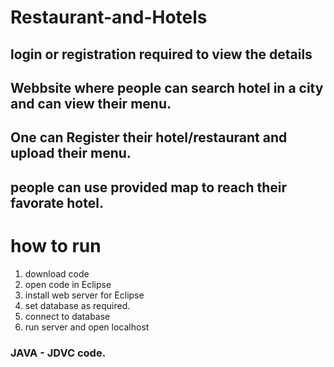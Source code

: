 # Restaurant-and-Hotels
## login or registration required to view the details
## Webbsite where people can search hotel in a city and can view their menu.
## One can Register their hotel/restaurant and upload their menu.  
## people can use provided map to reach their favorate hotel.


# how to run
1. download code
2. open code in Eclipse
3. install web server for Eclipse
4. set database as required.
5. connect to database
6. run server and open localhost 
### JAVA - JDVC code.
